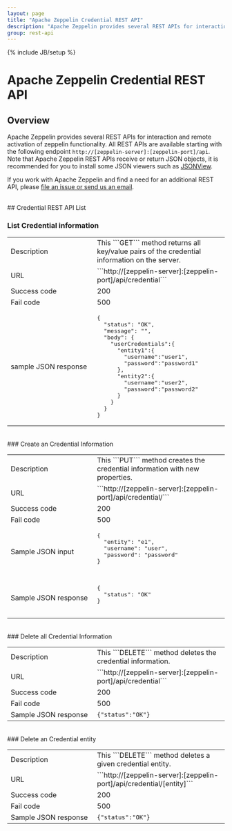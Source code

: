 ```yaml
---
layout: page
title: "Apache Zeppelin Credential REST API"
description: "Apache Zeppelin provides several REST APIs for interaction and remote activation of zeppelin functionality. This page contains Apache Zeppelin Credential REST API information."
group: rest-api
---
```

<!--
Licensed under the Apache License, Version 2.0 (the "License");
you may not use this file except in compliance with the License.
You may obtain a copy of the License at

http://www.apache.org/licenses/LICENSE-2.0

Unless required by applicable law or agreed to in writing, software
distributed under the License is distributed on an "AS IS" BASIS,
WITHOUT WARRANTIES OR CONDITIONS OF ANY KIND, either express or implied.
See the License for the specific language governing permissions and
limitations under the License.
-->
{% include JB/setup %}

# Apache Zeppelin Credential REST API

<div id="toc"></div>

## Overview
Apache Zeppelin provides several REST APIs for interaction and remote activation of zeppelin functionality.
All REST APIs are available starting with the following endpoint `http://[zeppelin-server]:[zeppelin-port]/api`. 
Note that Apache Zeppelin REST APIs receive or return JSON objects, it is recommended for you to install some JSON viewers such as [JSONView](https://chrome.google.com/webstore/detail/jsonview/chklaanhfefbnpoihckbnefhakgolnmc).

If you work with Apache Zeppelin and find a need for an additional REST API, please [file an issue or send us an email](http://zeppelin.apache.org/community.html).

<br />
## Credential REST API List

### List Credential information
  <table class="table-credential">
    <col width="200">
    <tr>
      <td>Description</td>
      <td>This ```GET``` method returns all key/value pairs of the credential information on the server.</td>
    </tr>
    <tr>
      <td>URL</td>
      <td>```http://[zeppelin-server]:[zeppelin-port]/api/credential```</td>
    </tr>
    <tr>
      <td>Success code</td>
      <td>200</td>
    </tr>
    <tr>
      <td> Fail code</td>
      <td> 500 </td>
    </tr>
    <tr>
      <td> sample JSON response
      </td>
      <td>
        <pre>
{
  "status": "OK",
  "message": "",
  "body": {
    "userCredentials":{
      "entity1":{
        "username":"user1",
        "password":"password1"
      },
      "entity2":{
        "username":"user2",
        "password":"password2"
      }
    }
  }
}</pre></td>
    </tr>
  </table>

<br/>
### Create an Credential Information
  <table class="table-credential">
    <col width="200">
    <tr>
      <td>Description</td>
      <td>This ```PUT``` method creates the credential information with new properties.</td>
    </tr>
    <tr>
      <td>URL</td>
      <td>```http://[zeppelin-server]:[zeppelin-port]/api/credential/```</td>
    </tr>
    <tr>
      <td>Success code</td>
      <td>200</td>
    </tr>
    <tr>
      <td>Fail code</td>
      <td> 500 </td>
    </tr>
    <tr>
      <td>Sample JSON input</td>
      <td>
        <pre>
{
  "entity": "e1",
  "username": "user",
  "password": "password"
}
        </pre>
      </td>
    </tr>
    <tr>
      <td>Sample JSON response</td>
      <td>
        <pre>
{
  "status": "OK"
}
        </pre>
      </td>
    </tr>
  </table>


<br/>
### Delete all Credential Information

  <table class="table-credential">
    <col width="200">
    <tr>
      <td>Description</td>
      <td>This ```DELETE``` method deletes the credential information.</td>
    </tr>
    <tr>
      <td>URL</td>
      <td>```http://[zeppelin-server]:[zeppelin-port]/api/credential```</td>
    </tr>
    <tr>
      <td>Success code</td>
      <td>200</td>
    </tr>
    <tr>
      <td> Fail code</td>
      <td> 500 </td>
    </tr>
    <tr>
      <td>Sample JSON response</td>
      <td>
        <code>{"status":"OK"}</code>
      </td>
    </tr>
  </table>


<br/>
### Delete an Credential entity

  <table class="table-credential">
    <col width="200">
    <tr>
      <td>Description</td>
      <td>This ```DELETE``` method deletes a given credential entity.</td>
    </tr>
    <tr>
      <td>URL</td>
      <td>```http://[zeppelin-server]:[zeppelin-port]/api/credential/[entity]```</td>
    </tr>
    <tr>
      <td>Success code</td>
      <td>200</td>
    </tr>
    <tr>
      <td> Fail code</td>
      <td> 500 </td>
    </tr>
    <tr>
      <td>Sample JSON response</td>
      <td>
        <code>{"status":"OK"}</code>
      </td>
    </tr>
  </table>


<br/>

